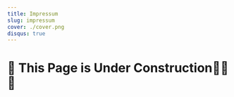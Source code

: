 ```yaml
---
title: Impressum
slug: impressum
cover: ./cover.png
disqus: true
---
```


# 🚧 This Page is Under Construction👷‍♂️ 🚧
